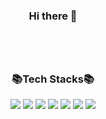 <!--
**kellylog8/kellylog8** is a ✨ _special_ ✨ repository because its `README.md` (this file) appears on your GitHub profile.

Here are some ideas to get you started:

- 🔭 I’m currently working on ...
- 🌱 I’m currently learning ...
- 👯 I’m looking to collaborate on ...
- 🤔 I’m looking for help with ...
- 💬 Ask me about ...
- 📫 How to reach me: ...
- 😄 Pronouns: ...
- ⚡ Fun fact: ...
-->
### <div align=center>Hi there 👋</div>
<br>
<br>

<h2></h2>

### <div align=center>📚Tech Stacks📚</div>

<div align=center> 
<img src="https://img.shields.io/badge/Unity-lightgrey?style=plastic&logo=Unity&logoColor=FFFFFF"/>
<img src="https://img.shields.io/badge/C++-blue?style=plastic&logo=c%2B%2B&logoColor=00599C"/>
<img src="https://img.shields.io/badge/CSharp-purple?style=plastic&logo=CSharp&logoColor=239120"/>
  
<img src="https://img.shields.io/badge/Unity-999999?style=plastic&logo=unity&logoColor=white">  
<img src="https://img.shields.io/badge/CSharp-239120?style=plastic&logo=csharp&logoColor=white">
<img src="https://img.shields.io/badge/CSharp-yellow?style=plastic&logo=csharp&logoColor=239120">
<img src="https://img.shields.io/badge/c++-00599C?style=plastic&logo=c%2B%2B&logoColor=white">
<br>
</div>
